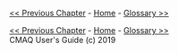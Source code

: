 
<!-- BEGIN COMMENT -->

[<< Previous Chapter](CMAQ_UG_ch14_WRF-CMAQ.md) - [Home](README.md) - [Glossary >>](CMAQ_UG_glossary.md)

<!-- END COMMENT -->



<!-- BEGIN COMMENT -->

[<< Previous Chapter](CMAQ_UG_ch14_WRF-CMAQ.md) - [Home](README.md) - [Glossary >>](CMAQ_UG_glossary.md)<br>
CMAQ User's Guide (c) 2019<br>

<!-- END COMMENT -->
